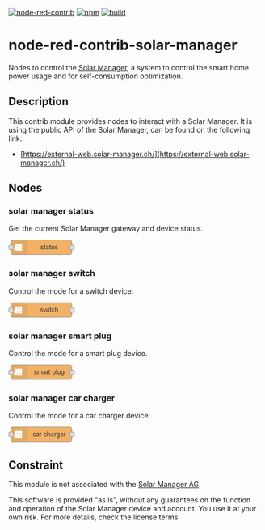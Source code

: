 [![node-red-contrib](https://img.shields.io/badge/node--red-node--red--contrib--solar-manager-aa4444.svg?style=flat-square)](https://flows.nodered.org/node/node-red-contrib-solar-manager)
[![npm](https://img.shields.io/npm/v/node-red-contrib-solar-manager.svg?style=flat-square)](https://www.npmjs.com/package/node-red-contrib-solar-manager)
[![build](https://img.shields.io/github/workflow/status/claudiospizzi/node-red-contrib-solar-manager/CI?style=flat-square)](https://github.com/claudiospizzi/node-red-contrib-solar-manager/actions/workflows/ci.yml)

# node-red-contrib-solar-manager

Nodes to control the [Solar Manager](https://www.solarmanager.ch/), a system to control the smart home power usage and for self-consumption optimization.

## Description

This contrib module provides nodes to interact with a Solar Manager. It is using the public API of the Solar Manager, can be found on the following link:

- [https://external-web.solar-manager.ch/](https://external-web.solar-manager.ch/)

## Nodes

### solar manager status

Get the current Solar Manager gateway and device status.

![solar manager status](.assets/solar-manager-status.png)

### solar manager switch

Control the mode for a switch device.

![solar manager switch](.assets/solar-manager-switch.png)

### solar manager smart plug

Control the mode for a smart plug device.

![solar manager smart plug](.assets/solar-manager-smart-plug.png)

### solar manager car charger

Control the mode for a car charger device.

![solar manager car charger](.assets/solar-manager-car-charger.png)

## Constraint

This module is not associated with the [Solar Manager AG](https://www.solarmanager.ch/).

This software is provided "as is", without any guarantees on the function and operation of the Solar Manager device and account. You use it at your own risk. For more details, check the license terms.
